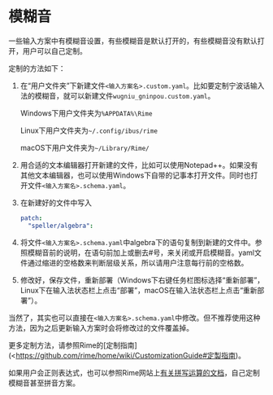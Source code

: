 # 模糊音

一些输入方案中有模糊音设置，有些模糊音是默认打开的，有些模糊音没有默认打开，用户可以自己定制。

定制的方法如下：

1. 在“用户文件夹”下新建文件`<输入方案名>.custom.yaml`。比如要定制宁波话输入法的模糊音，就可以新建文件`wugniu_gninpou.custom.yaml`。

    Windows下用户文件夹为`%APPDATA%\Rime`

    Linux下用户文件夹为`~/.config/ibus/rime`

    macOS下用户文件夹为`~/Library/Rime/`

2. 用合适的文本编辑器打开新建的文件，比如可以使用Notepad++。如果没有其他文本编辑器，也可以使用Windows下自带的记事本打开文件。同时也打开文件`<输入方案名>.schema.yaml`。

3. 在新建好的文件中写入

    ```yaml
    patch:
      "speller/algebra":
    ```

4. 将文件`<输入方案名>.schema.yaml`中algebra下的语句复制到新建的文件中。参照模糊音前的说明，在语句前加上或删去#号，来关闭或开启模糊音。yaml文件通过缩进的空格数来判断层级关系，所以请用户注意每行前的空格数。

5. 修改好，保存文件，重新部署（Windows下右键任务栏图标选择“重新部署”，Linux下在输入法状态栏上点击“部署”，macOS在输入法状态栏上点击“重新部署”）。

当然了，其实也可以直接在`<输入方案名>.schema.yaml`中修改。但不推荐使用这种方法，因为之后更新输入方案时会将修改过的文件覆盖掉。

更多定制方法，请参照Rime的[定制指南](<https://github.com/rime/home/wiki/CustomizationGuide#定製指南)。

如果用户会正则表达式，也可以参照Rime网站上[有关拼写运算的文档](https://github.com/rime/home/wiki/SpellingAlgebra)，自己定制模糊音甚至拼音方案。